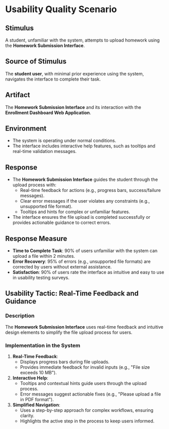 # Usability Quality Scenario

## Stimulus
A student, unfamiliar with the system, attempts to upload homework using the **Homework Submission Interface**.



## Source of Stimulus
The **student user**, with minimal prior experience using the system, navigates the interface to complete their task.



## Artifact
The **Homework Submission Interface** and its interaction with the **Enrollment Dashboard Web Application**.



## Environment
- The system is operating under normal conditions.
- The interface includes interactive help features, such as tooltips and real-time validation messages.



## Response
- The **Homework Submission Interface** guides the student through the upload process with:
  - Real-time feedback for actions (e.g., progress bars, success/failure messages).
  - Clear error messages if the user violates any constraints (e.g., unsupported file format).
  - Tooltips and hints for complex or unfamiliar features.
- The interface ensures the file upload is completed successfully or provides actionable guidance to correct errors.



## Response Measure
- **Time to Complete Task**: 90% of users unfamiliar with the system can upload a file within 2 minutes.
- **Error Recovery**: 95% of errors (e.g., unsupported file formats) are corrected by users without external assistance.
- **Satisfaction**: 90% of users rate the interface as intuitive and easy to use in usability testing surveys.



## Usability Tactic: Real-Time Feedback and Guidance

### Description
The **Homework Submission Interface** uses real-time feedback and intuitive design elements to simplify the file upload process for users.

### Implementation in the System
1. **Real-Time Feedback**:
   - Displays progress bars during file uploads.
   - Provides immediate feedback for invalid inputs (e.g., "File size exceeds 10 MB").
2. **Interactive Help**:
   - Tooltips and contextual hints guide users through the upload process.
   - Error messages suggest actionable fixes (e.g., "Please upload a file in PDF format").
3. **Simplified Navigation**:
   - Uses a step-by-step approach for complex workflows, ensuring clarity.
   - Highlights the active step in the process to keep users informed.


